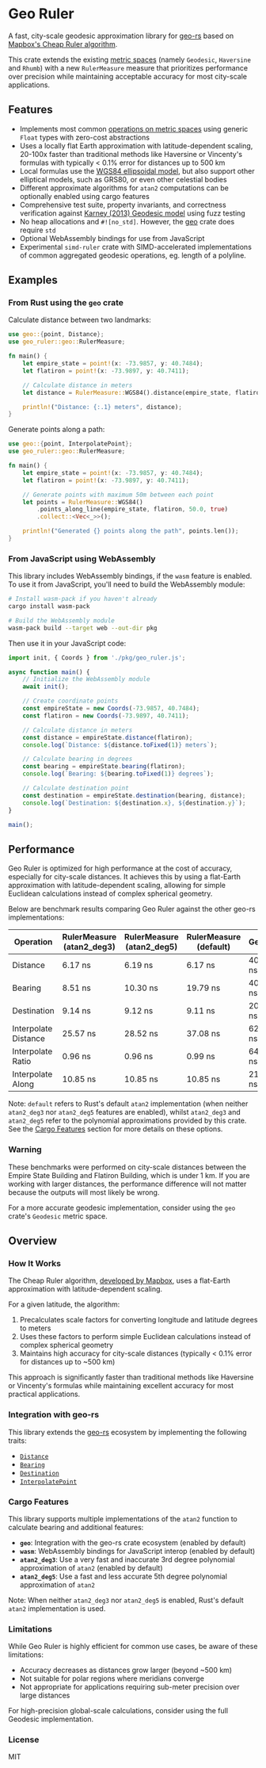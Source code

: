 # Geo Ruler

A fast, city-scale geodesic approximation library for [geo-rs](https://docs.rs/geo/latest/geo/) based on [Mapbox's Cheap Ruler algorithm](https://blog.mapbox.com/fast-geodesic-approximations-with-cheap-ruler-106f229ad016).

This crate extends the existing [metric spaces](https://docs.rs/geo/latest/geo/#metric-spaces) (namely `Geodesic`, `Haversine` and `Rhumb`) with a new `RulerMeasure` measure that prioritizes performance over precision while maintaining acceptable accuracy for most city-scale applications.

## Features

- Implements most common [operations on metric spaces](https://docs.rs/geo/latest/geo/#operations-on-metric-spaces) using generic `Float` types with zero-cost abstractions
- Uses a locally flat Earth approximation with latitude-dependent scaling, 20-100x faster than traditional methods like Haversine or Vincenty's formulas with typically < 0.1% error for distances up to 500 km
- Local formulas use the [WGS84 ellipsoidal model](https://en.wikipedia.org/wiki/World_Geodetic_System#WGS_84), but also support other elliptical models, such as GRS80, or even other celestial bodies
- Different approximate algorithms for `atan2` computations can be optionally enabled using cargo features
- Comprehensive test suite, property invariants, and correctness verification against [Karney (2013) Geodesic model](https://arxiv.org/pdf/1109.4448.pdf) using fuzz testing
- No heap allocations and `#![no_std]`. However, the [geo](https://crates.io/crates/geo) crate does require `std`
- Optional WebAssembly bindings for use from JavaScript
- Experimental `simd-ruler` crate with SIMD-accelerated implementations of common aggregated geodesic operations, eg. length of a polyline.

## Examples

### From Rust using the `geo` crate

Calculate distance between two landmarks:

```rust
use geo::{point, Distance};
use geo_ruler::geo::RulerMeasure;

fn main() {
    let empire_state = point!(x: -73.9857, y: 40.7484);
    let flatiron = point!(x: -73.9897, y: 40.7411);

    // Calculate distance in meters
    let distance = RulerMeasure::WGS84().distance(empire_state, flatiron);

    println!("Distance: {:.1} meters", distance);
}
```

Generate points along a path:

```rust
use geo::{point, InterpolatePoint};
use geo_ruler::geo::RulerMeasure;

fn main() {
    let empire_state = point!(x: -73.9857, y: 40.7484);
    let flatiron = point!(x: -73.9897, y: 40.7411);

    // Generate points with maximum 50m between each point
    let points = RulerMeasure::WGS84()
        .points_along_line(empire_state, flatiron, 50.0, true)
        .collect::<Vec<_>>();

    println!("Generated {} points along the path", points.len());
}
```

### From JavaScript using WebAssembly

This library includes WebAssembly bindings, if the `wasm` feature is enabled. To use it from JavaScript, you'll need to build the WebAssembly module:

```bash
# Install wasm-pack if you haven't already
cargo install wasm-pack

# Build the WebAssembly module
wasm-pack build --target web --out-dir pkg
```

Then use it in your JavaScript code:

```javascript
import init, { Coords } from './pkg/geo_ruler.js';

async function main() {
    // Initialize the WebAssembly module
    await init();

    // Create coordinate points
    const empireState = new Coords(-73.9857, 40.7484);
    const flatiron = new Coords(-73.9897, 40.7411);

    // Calculate distance in meters
    const distance = empireState.distance(flatiron);
    console.log(`Distance: ${distance.toFixed(1)} meters`);

    // Calculate bearing in degrees
    const bearing = empireState.bearing(flatiron);
    console.log(`Bearing: ${bearing.toFixed(1)} degrees`);

    // Calculate destination point
    const destination = empireState.destination(bearing, distance);
    console.log(`Destination: ${destination.x}, ${destination.y}`);
}

main();
```

## Performance

Geo Ruler is optimized for high performance at the cost of accuracy, especially for city-scale distances. It achieves this by using a flat-Earth approximation with latitude-dependent scaling, allowing for simple Euclidean calculations instead of complex spherical geometry.

Below are benchmark results comparing Geo Ruler against the other geo-rs implementations:

| Operation            | RulerMeasure (atan2_deg3) | RulerMeasure (atan2_deg5) | RulerMeasure (default) | Geodesic   | Haversine | Rhumb     |
|----------------------|---------------------------|---------------------------|------------------------|------------|-----------|-----------|
| Distance             | 6.17 ns                   | 6.19 ns                   | 6.17 ns                | 402.61 ns  | 16.35 ns  | 21.31 ns  |
| Bearing              | 8.51 ns                   | 10.30 ns                  | 19.79 ns               | 405.20 ns  | 25.06 ns  | 31.38 ns  |
| Destination          | 9.14 ns                   | 9.12 ns                   | 9.11 ns                | 206.43 ns  | 48.95 ns  | 33.21 ns  |
| Interpolate Distance | 25.57 ns                  | 28.52 ns                  | 37.08 ns               | 629.54 ns  | 84.33 ns  | 90.63 ns  |
| Interpolate Ratio    | 0.96 ns                   | 0.96 ns                   | 0.99 ns                | 647.79 ns  | 90.97 ns  | 89.71 ns  |
| Interpolate Along    | 10.85 ns                  | 10.85 ns                  | 10.85 ns               | 2160.50 ns | 349.33 ns | 348.23 ns |

Note: `default` refers to Rust's default `atan2` implementation (when neither `atan2_deg3` nor `atan2_deg5` features are enabled), whilst `atan2_deg3` and `atan2_deg5` refer to the polynomial approximations provided by this crate. See the [Cargo Features](#cargo-features) section for more details on these options.

### Warning

These benchmarks were performed on city-scale distances between the Empire State Building and Flatiron Building, which is under 1 km. If you are working with larger distances, the performance difference will not matter because the outputs will most likely be wrong.

For a more accurate geodesic implementation, consider using the `geo` crate's `Geodesic` metric space.

## Overview

### How It Works

The Cheap Ruler algorithm, [developed by Mapbox](https://blog.mapbox.com/fast-geodesic-approximations-with-cheap-ruler-106f229ad016), uses a flat-Earth approximation with latitude-dependent scaling.

For a given latitude, the algorithm:

1. Precalculates scale factors for converting longitude and latitude degrees to meters
2. Uses these factors to perform simple Euclidean calculations instead of complex spherical geometry
3. Maintains high accuracy for city-scale distances (typically < 0.1% error for distances up to ~500 km)

This approach is significantly faster than traditional methods like Haversine or Vincenty's formulas while maintaining excellent accuracy for most practical applications.

### Integration with geo-rs

This library extends the [geo-rs](https://docs.rs/geo/latest/geo/) ecosystem by implementing the following traits:

- [`Distance`](https://docs.rs/geo/latest/geo/algorithm/line_measures/trait.Distance.html)
- [`Bearing`](https://docs.rs/geo/latest/geo/algorithm/line_measures/trait.Bearing.html)
- [`Destination`](https://docs.rs/geo/latest/geo/algorithm/line_measures/trait.Destination.html)
- [`InterpolatePoint`](https://docs.rs/geo/latest/geo/algorithm/line_measures/trait.InterpolatePoint.html)

### Cargo Features

This library supports multiple implementations of the `atan2` function to calculate bearing and additional features:

- **`geo`**: Integration with the geo-rs crate ecosystem (enabled by default)
- **`wasm`**: WebAssembly bindings for JavaScript interop (enabled by default)
- **`atan2_deg3`**: Use a very fast and inaccurate 3rd degree polynomial approximation of `atan2` (enabled by default)
- **`atan2_deg5`**: Use a fast and less accurate 5th degree polynomial approximation of `atan2`

Note: When neither `atan2_deg3` nor `atan2_deg5` is enabled, Rust's default `atan2` implementation is used.

### Limitations

While Geo Ruler is highly efficient for common use cases, be aware of these limitations:

- Accuracy decreases as distances grow larger (beyond ~500 km)
- Not suitable for polar regions where meridians converge
- Not appropriate for applications requiring sub-meter precision over large distances

For high-precision global-scale calculations, consider using the full Geodesic implementation.

### License

MIT
